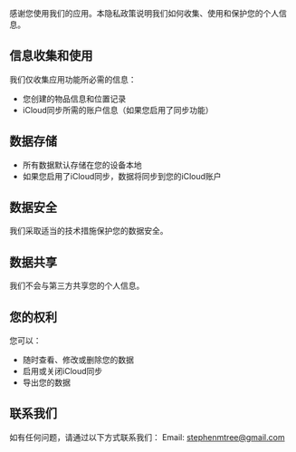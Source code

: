 <!--
 * @Author: qz
 * @Date: 2025-01-19 19:20:00
 * @LastEditTime: 2025-01-19 21:10:18
-->
<!--
 * @Author: qz
 * @Date: 2025-01-19 19:20:00
 * @LastEditTime: 2025-01-19 19:23:35
-->

# 隐私政策

感谢您使用我们的应用。本隐私政策说明我们如何收集、使用和保护您的个人信息。

## 信息收集和使用

我们仅收集应用功能所必需的信息：
- 您创建的物品信息和位置记录
- iCloud同步所需的账户信息（如果您启用了同步功能）

## 数据存储

- 所有数据默认存储在您的设备本地
- 如果您启用了iCloud同步，数据将同步到您的iCloud账户

## 数据安全

我们采取适当的技术措施保护您的数据安全。

## 数据共享

我们不会与第三方共享您的个人信息。

## 您的权利

您可以：
- 随时查看、修改或删除您的数据
- 启用或关闭iCloud同步
- 导出您的数据

## 联系我们

如有任何问题，请通过以下方式联系我们：
Email: stephenmtree@gmail.com

<style>
    h1:first-of-type {
        display: none;
    }
</style>